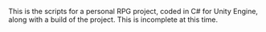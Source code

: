This is the scripts for a personal RPG project, coded in C# for Unity Engine, along with a build of the project. This is incomplete at this time.

